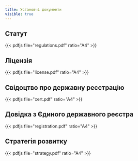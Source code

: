 ```yaml
---
title: Установчі документи
visible: true
---
```


## Статут

{{< pdfjs file="regulations.pdf" ratio="A4" >}}

## Ліцензія

{{< pdfjs file="license.pdf" ratio="A4" >}}

## Свідоцтво про державну реєстрацію

{{< pdfjs file="cert.pdf" ratio="A4" >}}

## Довідка з Єдиного державного реєстра

{{< pdfjs file="registration.pdf" ratio="A4" >}}

## Стратегія розвитку

{{< pdfjs file="strategy.pdf" ratio="A4" >}}

